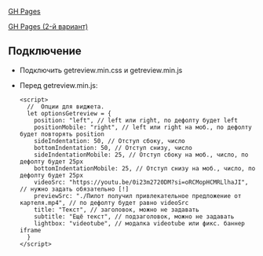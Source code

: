 [GH Pages](https://rbakirovv.github.io/getreview/)

[GH Pages (2-й вариант)](https://rbakirovv.github.io/getreview/iframe.html)

## Подключение

* Подключить getreview.min.css и getreview.min.js
* Перед getreview.min.js:

  ````
  <script>
    //  Опции для виджета.
    let optionsGetreview = {
      position: "left", // left или right, по дефолту будет left
      positionMobile: "right", // left или right на моб., по дефолту будет повторять position
      sideIndentation: 50, // Отступ сбоку, число
      bottomIndentation: 50, // Отступ снизу, число
      sideIndentationMobile: 25, // Отступ сбоку на моб., число, по дефолту будет 25px
      bottomIndentationMobile: 25, // Отступ снизу на моб., число, по дефолту будет 25px
      videoSrc: "https://youtu.be/0i23m2720DM?si=oRCMopHCMRLlhaJI", // нужно задать обязательно [!]
      previewSrc: "./Пилот получил привлекательное предложение от картеля.mp4", // по дефолту будет равно videoSrc
      title: "Текст", // заголовок, можно не задавать
      subtitle: "Ещё текст", // подзаголовок, можно не задавать
      lightbox: "videotube", // модалка videotube или фикс. баннер iframe
    }
  </script>
  ````